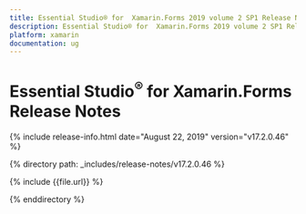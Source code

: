 ```yaml
---
title: Essential Studio® for  Xamarin.Forms 2019 volume 2 SP1 Release Notes  
description: Essential Studio® for  Xamarin.Forms 2019 volume 2 SP1 Release Notes  
platform: xamarin
documentation: ug
---
```


# Essential Studio<sup>®</sup> for  Xamarin.Forms  Release Notes  

{% include release-info.html date="August 22, 2019"  version="v17.2.0.46" %} 


{% directory path: _includes/release-notes/v17.2.0.46 %}

{% include {{file.url}} %}

{% enddirectory %}